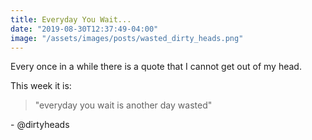 ```yaml
---
title: Everyday You Wait...
date: "2019-08-30T12:37:49-04:00"
image: "/assets/images/posts/wasted_dirty_heads.png"
---
```


Every once in a while there is a quote that I cannot get out of my head.

This week it is:

> "everyday you wait is another day wasted"

\- @dirtyheads
